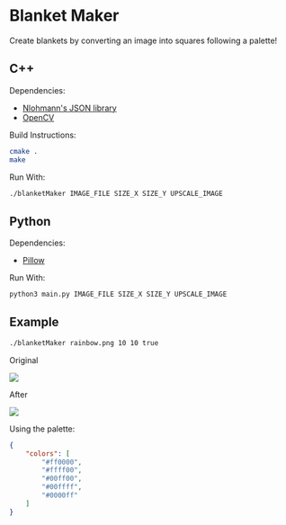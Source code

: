 # Blanket Maker

Create blankets by converting an image into squares following a palette!

## C++
Dependencies:
- [Nlohmann's JSON library](https://github.com/nlohmann/json)
- [OpenCV](https://opencv.org/)

Build Instructions:
```bash
cmake .
make
```

Run With:
```bash
./blanketMaker IMAGE_FILE SIZE_X SIZE_Y UPSCALE_IMAGE
```

## Python

Dependencies:
- [Pillow](https://github.com/python-pillow/Pillow/)

Run With:
```bash
python3 main.py IMAGE_FILE SIZE_X SIZE_Y UPSCALE_IMAGE
```


## Example
```bash
./blanketMaker rainbow.png 10 10 true
```

Original

![][original]

After

![][output]

Using the palette:
```json
{
	"colors": [
		"#ff0000",
		"#ffff00",
		"#00ff00",
		"#00ffff",
		"#0000ff"
	]
}
```

[original]: <https://media.discordapp.net/attachments/1202064667799724065/1202067164140408903/rainbow.png>
[output]: <https://media.discordapp.net/attachments/1202064667799724065/1202067164442669086/bar.png>
